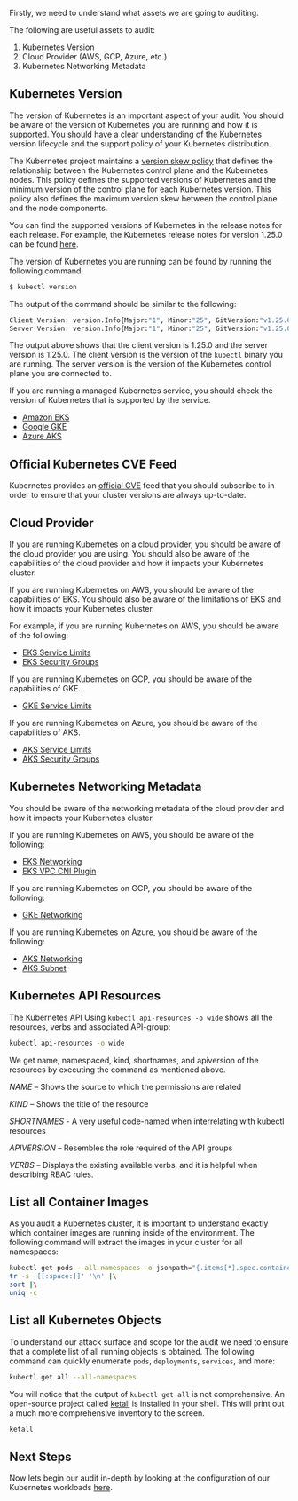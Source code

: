 Firstly, we need to understand what assets we are going to auditing.

The following are useful assets to audit:

1. Kubernetes Version
2. Cloud Provider (AWS, GCP, Azure, etc.)
3. Kubernetes Networking Metadata

## Kubernetes Version

The version of Kubernetes is an important aspect of your audit. 
You should be aware of the version of Kubernetes you are running and how it is supported. 
You should have a clear understanding of the Kubernetes version lifecycle and the support policy of your Kubernetes distribution.

The Kubernetes project maintains a [version skew policy](https://kubernetes.io/releases/version-skew-policy/) that defines the relationship between the Kubernetes control plane and the Kubernetes nodes. 
This policy defines the supported versions of Kubernetes and the minimum version of the control plane for each Kubernetes version. 
This policy also defines the maximum version skew between the control plane and the node components.

You can find the supported versions of Kubernetes in the release notes for each release. 
For example, the Kubernetes release notes for version 1.25.0 can be found [here](https://kubernetes.io/releases/#release-v1-25).

The version of Kubernetes you are running can be found by running the following command:

```bash
$ kubectl version
```

The output of the command should be similar to the following:

```bash
Client Version: version.Info{Major:"1", Minor:"25", GitVersion:"v1.25.0", GitCommit:"2d3c76f9091b6bec110a5e63777c332469e0cba2", GitTreeState:"clean", BuildDate:"2021-09-28T14:51:23Z", GoVersion:"go1.16.7", Compiler:"gc", Platform:"darwin/amd64"}
Server Version: version.Info{Major:"1", Minor:"25", GitVersion:"v1.25.0", GitCommit:"2d3c76f9091b6bec110a5e63777c332469e0cba2", GitTreeState:"clean", BuildDate:"2021-09-28T14:51:23Z", GoVersion:"go1.16.7", Compiler:"gc", Platform:"linux/amd64"}
```

The output above shows that the client version is 1.25.0 and the server version is 1.25.0. 
The client version is the version of the `kubectl` binary you are running. 
The server version is the version of the Kubernetes control plane you are connected to.

If you are running a managed Kubernetes service, you should check the version of Kubernetes that is supported by the service. 

- [Amazon EKS](https://docs.aws.amazon.com/eks/latest/userguide/kubernetes-versions.html)
- [Google GKE](https://cloud.google.com/kubernetes-engine/docs/release-notes)
- [Azure AKS](https://docs.microsoft.com/en-us/azure/aks/supported-kubernetes-versions)

## Official Kubernetes CVE Feed
Kubernetes provides an [official CVE](https://kubernetes.io/docs/reference/issues-security/official-cve-feed/) feed that you should subscribe to in order to ensure that your cluster versions are always up-to-date. 

## Cloud Provider

If you are running Kubernetes on a cloud provider, you should be aware of the cloud provider you are using. 
You should also be aware of the capabilities of the cloud provider and how it impacts your Kubernetes cluster.

If you are running Kubernetes on AWS, you should be aware of the capabilities of EKS. 
You should also be aware of the limitations of EKS and how it impacts your Kubernetes cluster.

For example, if you are running Kubernetes on AWS, you should be aware of the following:

- [EKS Service Limits](https://docs.aws.amazon.com/eks/latest/userguide/service_limits.html)
- [EKS Security Groups](https://docs.aws.amazon.com/eks/latest/userguide/sec-group-reqs.html)

If you are running Kubernetes on GCP, you should be aware of the capabilities of GKE.

- [GKE Service Limits](https://cloud.google.com/kubernetes-engine/quotas)

If you are running Kubernetes on Azure, you should be aware of the capabilities of AKS.

- [AKS Service Limits](https://docs.microsoft.com/en-us/azure/aks/quotas-skus-regions)
- [AKS Security Groups](https://docs.microsoft.com/en-us/azure/aks/concepts-network#security-groups)

## Kubernetes Networking Metadata

You should be aware of the networking metadata of the cloud provider and how it impacts your Kubernetes cluster.

If you are running Kubernetes on AWS, you should be aware of the following:

- [EKS Networking](https://docs.aws.amazon.com/eks/latest/userguide/network_reqs.html)
- [EKS VPC CNI Plugin](https://docs.aws.amazon.com/eks/latest/userguide/pod-networking.html)

If you are running Kubernetes on GCP, you should be aware of the following:

- [GKE Networking](https://cloud.google.com/kubernetes-engine/docs/concepts/network-overview)

If you are running Kubernetes on Azure, you should be aware of the following:

- [AKS Networking](https://docs.microsoft.com/en-us/azure/aks/concepts-network)
- [AKS Subnet](https://docs.microsoft.com/en-us/azure/aks/configure-azure-cni#subnet)

## Kubernetes API Resources

The Kubernetes API 
Using `kubectl api-resources -o wide` shows all the resources, verbs and associated API-group:

```bash
kubectl api-resources -o wide
```
We get name, namespaced, kind, shortnames, and apiversion of the resources by executing the command as mentioned above.

*NAME* – Shows the source to which the permissions are related

*KIND* – Shows the title of the resource

*SHORTNAMES* - A very useful code-named when interrelating with kubectl resources

*APIVERSION* – Resembles the role required of the API groups

*VERBS* – Displays the existing available verbs, and it is helpful when describing RBAC rules.

## List all Container Images 

As you audit a Kubernetes cluster, it is important to understand exactly which container images are running inside of the environment. The following command will extract the images in your cluster for all namespaces:

```bash
kubectl get pods --all-namespaces -o jsonpath="{.items[*].spec.containers[*].image}" |\
tr -s '[[:space:]]' '\n' |\
sort |\
uniq -c
```

## List all Kubernetes Objects

To understand our attack surface and scope for the audit we need to ensure that a complete list of all running objects is obtained. The following command can quickly enumerate `pods`, `deployments`, `services`, and more:

```bash
kubectl get all --all-namespaces
```

You will notice that the output of `kubectl get all` is not comprehensive. An open-source project called [ketall](https://github.com/corneliusweig/ketall) is installed in your shell. This will print out a much more comprehensive inventory to the screen. 

```bash
ketall
```

## Next Steps

Now lets begin our audit in-depth by looking at the configuration of our Kubernetes workloads [here](2-workload-security.md).
